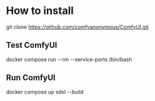 # How to install
git clone https://github.com/comfyanonymous/ComfyUI.git

## Test ComfyUI
docker compose run --rm --service-ports /bin/bash

## Run ComfyUI
docker compose up sdxl --build

